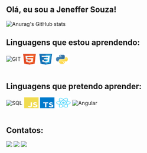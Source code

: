 ## Olá, eu sou a Jeneffer Souza!
![Anurag's GitHub stats](https://github-readme-stats.vercel.app/api?username=JenefferSouza&show_icons=true&theme=radical)

## Linguagens que estou aprendendo:
<div style="display: inline_block">
<img align="center" alt="GIT" height="30" width="40" src="https://cdn.jsdelivr.net/gh/devicons/devicon/icons/git/git-original.svg">
<img align="center" alt="HTML" height="30" width="40" src="https://raw.githubusercontent.com/devicons/devicon/master/icons/html5/html5-original.svg">
<img align="center" alt="CSS" height="30" width="40" src="https://raw.githubusercontent.com/devicons/devicon/master/icons/css3/css3-original.svg">
<img align="center" alt="Python" height="30" width="40" src="https://raw.githubusercontent.com/devicons/devicon/master/icons/python/python-original.svg">
</div><br>

## Linguagens que pretendo aprender:  
<div style="display: inline_block">
<img align="center" alt="SQL" height="30" width="40" src="https://cdn.jsdelivr.net/gh/devicons/devicon/icons/mysql/mysql-original-wordmark.svg">      
<img align="center" alt="Js" height="30" width="40" src="https://raw.githubusercontent.com/devicons/devicon/master/icons/javascript/javascript-plain.svg">
<img align="center" alt="Ts" height="30" width="40" src="https://raw.githubusercontent.com/devicons/devicon/master/icons/typescript/typescript-plain.svg">
<img align="center" alt="React" height="30" width="40" src="https://raw.githubusercontent.com/devicons/devicon/master/icons/react/react-original.svg">
<img align="center" alt="Angular" height="30" width="40" 
src="https://cdn.jsdelivr.net/gh/devicons/devicon/icons/angularjs/angularjs-original.svg">
</div><br>
  
## Contatos:
<div> 
<a href="https://www.linkedin.com/in/jeneffer-souza-405b14275/" target="_blank"><img src="https://img.shields.io/badge/-LinkedIn-%230077B5?style=for-the-badge&logo=linkedin&logoColor=white" target="_blank"></a>
<a href="https://wa.me/5521990547902" target="_blank"><img src="https://img.shields.io/badge/WhatsApp-25D366?style=for-the-badge&logo=whatsapp&logoColor=white" target="_blank"></a> 
<a href = "mailto:jeneffersouza.dev@gmail.com"><img src="https://img.shields.io/badge/-Gmail-%23333?style=for-the-badge&logo=gmail&logoColor=white" target="_blank"></a> 
</div>